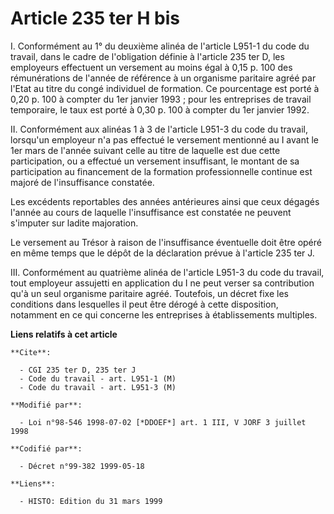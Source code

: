 # Article 235 ter H bis

I. Conformément au 1° du deuxième alinéa de l'article L951-1 du code du travail, dans le cadre de l'obligation définie à
l'article 235 ter D, les employeurs effectuent un versement au moins égal à 0,15 p. 100 des rémunérations de l'année de
référence à un organisme paritaire agréé par l'Etat au titre du congé individuel de formation. Ce pourcentage est porté à
0,20 p. 100 à compter du 1er janvier 1993 ; pour les entreprises de travail temporaire, le taux est porté à 0,30 p. 100 à
compter du 1er janvier 1992.

II. Conformément aux alinéas 1 à 3 de l'article L951-3 du code du travail, lorsqu'un employeur n'a pas effectué le versement
mentionné au I avant le 1er mars de l'année suivant celle au titre de laquelle est due cette participation, ou a effectué un
versement insuffisant, le montant de sa participation au financement de la formation professionnelle continue est majoré de
l'insuffisance constatée.

Les excédents reportables des années antérieures ainsi que ceux dégagés l'année au cours de laquelle l'insuffisance est
constatée ne peuvent s'imputer sur ladite majoration.

Le versement au Trésor à raison de l'insuffisance éventuelle doit être opéré en même temps que le dépôt de la déclaration
prévue à l'article 235 ter J.

III. Conformément au quatrième alinéa de l'article L951-3 du code du travail, tout employeur assujetti en application du I ne
peut verser sa contribution qu'à un seul organisme paritaire agréé. Toutefois, un décret fixe les conditions dans lesquelles
il peut être dérogé à cette disposition, notamment en ce qui concerne les entreprises à établissements multiples.

**Liens relatifs à cet article**

	**Cite**:

	  - CGI 235 ter D, 235 ter J
	  - Code du travail - art. L951-1 (M)
	  - Code du travail - art. L951-3 (M)

	**Modifié par**:

	  - Loi n°98-546 1998-07-02 [*DDOEF*] art. 1 III, V JORF 3 juillet 1998

	**Codifié par**:

	  - Décret n°99-382 1999-05-18

	**Liens**:

	  - HISTO: Edition du 31 mars 1999
